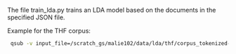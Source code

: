 The file train_lda.py trains an LDA model based on the documents in the specified JSON file.

Example for the THF corpus:
``` bash
 qsub -v input_file=/scratch_gs/malie102/data/lda/thf/corpus_tokenized-2015-07-07.json,loading_method=extract_nouns,blacklist_file=/scratch_gs/malie102/data/lda/thf/thf_blacklist,passes=500,output_path=/scratch_gs/malie102/data/lda/thf/lda_15,k=15 train_lda_hilbert.job
```